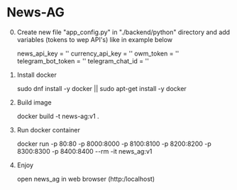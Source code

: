 # News-AG

0. Create new file "app_config.py" in "./backend/python" directory 
and add variables (tokens to wep API's) like in example below

    news_api_key = ''
    currency_api_key = ''
    owm_token = ''
    telegram_bot_token = ''
    telegram_chat_id = ''

1. Install docker

    sudo dnf install -y docker || sudo apt-get install -y docker

2. Build image

    docker build -t news-ag:v1 .

3. Run docker container

    docker run -p 80:80 -p 8000:8000 -p 8100:8100 -p 8200:8200 -p 8300:8300 -p 8400:8400  --rm -it news_ag:v1

4. Enjoy

    open news_ag in web browser (http:/localhost)